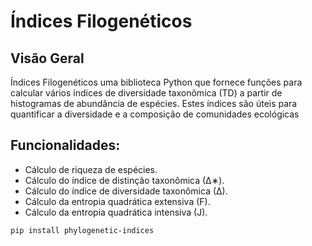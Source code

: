 # Índices Filogenéticos

## Visão Geral

Índices Filogenéticos uma biblioteca Python que fornece funções para calcular vários índices de diversidade taxonômica (TD) a partir de histogramas de abundância de espécies. Estes índices são úteis para quantificar a diversidade e a composição de comunidades ecológicas

## Funcionalidades:

- Cálculo de riqueza de espécies.
- Cálculo do índice de distinção taxonômica (∆∗).
- Cálculo do índice de diversidade taxonômica (∆).
- Cálculo da entropia quadrática extensiva (F).
- Cálculo da entropia quadrática intensiva (J).


```bash
pip install phylogenetic-indices
```
